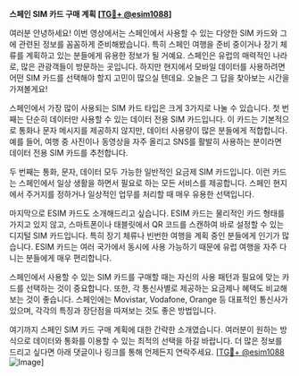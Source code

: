 **스페인 SIM 카드 구매 계획 [[TG💪+ @esim1088](https://t.me/s/esim1088)]**

여러분 안녕하세요! 이번 영상에서는 스페인에서 사용할 수 있는 다양한 SIM 카드와 그에 관련된 정보를 꼼꼼하게 준비해봤습니다. 특히 스페인 여행을 준비 중이거나 장기 체류를 계획하고 있는 분들에게 유용한 정보가 될 거예요. 스페인은 유럽의 매력적인 나라로, 많은 관광객들이 방문하는 곳입니다. 하지만 현지에서 모바일 데이터를 사용하려면 어떤 SIM 카드를 선택해야 할지 고민이 많으실 텐데요. 오늘은 그 답을 찾아보는 시간을 가져볼게요!

스페인에서 가장 많이 사용되는 SIM 카드 타입은 크게 3가지로 나눌 수 있습니다. 첫 번째는 단순히 데이터만 사용할 수 있는 데이터 전용 SIM 카드입니다. 이 카드는 기본적으로 통화나 문자 메시지를 제공하지 않지만, 데이터 사용량이 많은 분들에게 적합합니다. 예를 들어, 여행 중 사진이나 동영상을 자주 올리고 SNS를 활발히 사용하는 분이라면 데이터 전용 SIM 카드를 추천합니다.

두 번째는 통화, 문자, 데이터 모두 가능한 일반적인 요금제 SIM 카드입니다. 이런 카드는 스페인에서 일상 생활을 하면서 필요로 하는 모든 서비스를 제공합니다. 스페인 현지에서 주거지를 정하거나 일상적인 업무를 처리할 때 매우 유용한 선택입니다.

마지막으로 ESIM 카드도 소개해드리고 싶습니다. ESIM 카드는 물리적인 카드 형태를 가지고 있지 않고, 스마트폰이나 태블릿에서 QR 코드를 스캔하여 바로 설정할 수 있는 디지털 SIM 카드입니다. 특히 장기 체류나 빈번한 여행을 계획 중인 분들에게 인기가 많습니다. ESIM 카드는 여러 국가에서 동시에 사용 가능하기 때문에 유럽 여행을 자주 다니는 분들에게 매우 편리합니다.

스페인에서 사용할 수 있는 SIM 카드를 구매할 때는 자신의 사용 패턴과 필요에 맞는 카드를 선택하는 것이 중요합니다. 또한, 각 통신사별로 제공하는 요금제나 혜택도 비교해보는 것이 좋습니다. 스페인에는 Movistar, Vodafone, Orange 등 대표적인 통신사가 있으며, 각각의 특징과 장단점을 따져보는 것도 좋은 방법입니다.

여기까지 스페인 SIM 카드 구매 계획에 대한 간략한 소개였습니다. 여러분이 원하는 방식으로 데이터와 통화를 이용할 수 있는 최적의 선택을 하길 바랍니다. 더 많은 정보를 드리고 싶다면 아래 댓글이나 링크를 통해 언제든지 연락주세요. [[TG💪+ @esim1088](https://t.me/s/esim1088) ![Image](https://i.postimg.cc/Y0z9fWf4/image.png)]
